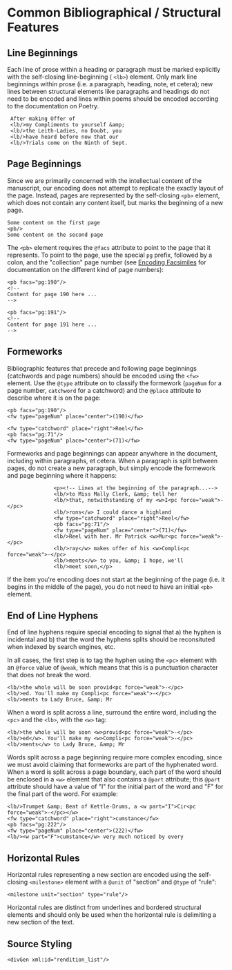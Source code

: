 # Common Bibliographical / Structural Features

## Line Beginnings

Each line of prose within a heading or paragraph must be marked explicitly with the self-closing line-beginning ( `<lb>`) element. Only mark line beginnings within prose (i.e. a paragraph, heading, note, et cetera); new lines between structural elements like paragraphs and headings do not need to be encoded and lines within poems should be encoded according to the documentation on Poetry.

```
 After making Offer of
 <lb/>my Compliments to yourself &amp;
 <lb/>the Leith-Ladies, no Doubt, you 
 <lb/>have heard before now that our
 <lb/>Trials come on the Ninth of Sept.
```

## Page Beginnings

Since we are primarily concerned with the intellectual content of the manuscript, our encoding does not attempt to replicate the exactly layout of the page. Instead, pages are represented by the self-closing `<pb>` element, which does not contain any content itself, but marks the beginning of a new page.

```
Some content on the first page
<pb/>
Some content on the second page
```

The `<pb>` element requires the `@facs` attribute to point to the page that it represents. To point to the page, use the special `pg` prefix, followed by a colon, and the "collection" page number (see [Encoding Facsimiles](facsimilies.md) for documentation on the different kind of page numbers):

```
<pb facs="pg:190"/>
<!--
Content for page 190 here ...
-->

<pb facs="pg:191"/>
<!--
Content for page 191 here ... 
-->
```

## Formeworks

Bibliographic features that precede and following page beginnings (catchwords and page numbers) should be encoded using the `<fw>` element. Use the `@type` attribute on to classify the formework (`pageNum` for a page number, `catchword` for a catchword) and the `@place` attribute to describe where it is on the page:

```
<pb facs="pg:190"/>
<fw type="pageNum" place="center">(190)</fw>
```

```
<fw type="catchword" place="right">Reel</fw>
<pb facs="pg:71"/>
<fw type="pageNum" place="center">(71)</fw>
```

Formeworks and page beginnings can appear anywhere in the document, including within paragraphs, et cetera. When a paragraph is split between pages, do not create a new paragraph, but simply encode the formework and page beginning where it happens:

```
               <p><!-- Lines at the beginning of the paragraph...-->
               <lb/>to Miss Mally Clerk, &amp; tell her 
               <lb/>that, notwithstanding of my <w>I<pc force="weak">-</pc>
               <lb/>rons</w> I could dance a highland
               <fw type="catchword" place="right">Reel</fw>
               <pb facs="pg:71"/>
               <fw type="pageNum" place="center">(71)</fw>
               <lb/>Reel with her. Mr Patrick <w>Mur<pc force="weak">-</pc>
               <lb/>ray</w> makes offer of his <w>Compli<pc force="weak">-</pc>
               <lb/>ments</w> to you, &amp; I hope, we'll
               <lb/>meet soon,</p>
```

If the item you're encoding does not start at the beginning of the page (i.e. it begins in the middle of the page), you do not need to have an initial `<pb>` element. 

## End of Line Hyphens

End of line hyphens require special encoding to signal that a) the hyphen is incidental and b) that the word the hyphens splits should be reconsituted when indexed by search engines, etc. 

In all cases, the first step is to tag the hyphen using the `<pc>` element with an `@force`  value of `@weak`, which means that this is a punctuation character that does not break the word.

```
<lb/>the whole will be soon provid<pc force="weak">-</pc>
<lb/>ed. You'll make my Compli<pc force="weak">-</pc>
<lb/>ments to Lady Bruce, &amp; Mr
```

When a word is split across a line, surround the entire word, including the `<pc>` and the `<lb>`, with the `<w>` tag:

```
<lb/>the whole will be soon <w>provid<pc force="weak">-</pc>
<lb/>ed</w>. You'll make my <w>Compli<pc force="weak">-</pc>
<lb/>ments</w> to Lady Bruce, &amp; Mr
```

Words split across a page beginning require more complex encoding, since we must avoid claiming that formeworks are part of the hyphenated word. When a word is split across a page boundary, each part of the word should be enclosed in a `<w>` element that also contains a `@part` attribute; this `@part` attribute should have a value of "I" for the initial part of the word and "F" for the final part of the word.  For example:

```
<lb/>Trumpet &amp; Beat of Kettle-Drums, a <w part="I">Cir<pc force="weak">-</pc></w>
<fw type="catchword" place="right">cumstance</fw>
<pb facs="pg:222"/>
<fw type="pageNum" place="center">(222)</fw>
<lb/><w part="F">cumstance</w> very much noticed by every
```

## Horizontal Rules

Horizontal rules representing a new section are encoded using the self-closing `<milestone>` element with a `@unit` of "section" and `@type` of "rule":

```
<milestone unit="section" type="rule"/>
```

Horizontal rules are distinct from underlines and bordered structural elements and should only be used when the horizontal rule is delimiting a new section of the text.

## Source Styling

```{=tei}
<divGen xml:id="rendition_list"/>
```

